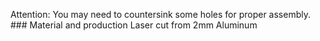 Attention:
You may need to countersink some holes for proper assembly.
### Material and production
Laser cut from 2mm Aluminum